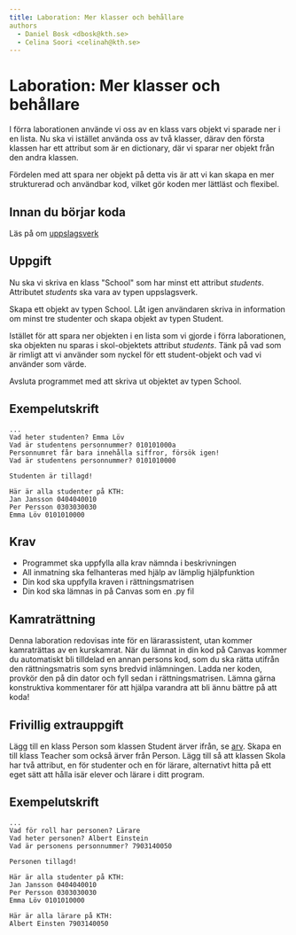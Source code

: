 ```yaml
---
title: Laboration: Mer klasser och behållare
authors
  - Daniel Bosk <dbosk@kth.se>
  - Celina Soori <celinah@kth.se>
---
```

# Laboration: Mer klasser och behållare

I förra laborationen använde vi oss av en klass vars objekt vi sparade ner
i en lista. Nu ska vi istället använda oss av två klasser, därav den första
klassen har ett attribut som är en dictionary, där vi sparar ner objekt från
den andra klassen. 

Fördelen med att spara ner objekt på detta vis är att vi kan skapa en mer
strukturerad och användbar kod, vilket gör koden mer lättläst och flexibel.

## Innan du börjar koda

Läs på om [uppslagsverk][uppslagsverk]

[uppslagsverk]: https://docs.python.org/3/tutorial/datastructures.html#dictionaries

## Uppgift

Nu ska vi skriva en klass "School" som har minst ett attribut $students$. 
Attributet $students$ ska vara av typen uppslagsverk. 

Skapa ett objekt av typen School. Låt igen användaren skriva in information om 
minst tre studenter och skapa objekt av typen Student. 

Istället för att spara ner objekten i en lista som vi gjorde i förra laborationen, 
ska objekten nu sparas i skol-objektets attribut $students$. Tänk på vad som är 
rimligt att vi använder som nyckel för ett student-objekt och vad vi använder som värde. 

Avsluta programmet med att skriva ut objektet av typen School.

## Exempelutskrift

```
...
Vad heter studenten? Emma Löv
Vad är studentens personnummer? 010101000a
Personnumret får bara innehålla siffror, försök igen!
Vad är studentens personnummer? 0101010000

Studenten är tillagd!

Här är alla studenter på KTH:
Jan Jansson 0404040010
Per Persson 0303030030
Emma Löv 0101010000

```

## Krav

* Programmet ska uppfylla alla krav nämnda i beskrivningen
* All inmatning ska felhanteras med hjälp av lämplig hjälpfunktion
* Din kod ska uppfylla kraven i rättningsmatrisen
* Din kod ska lämnas in på Canvas som en .py fil

## Kamraträttning

Denna laboration redovisas inte för en lärarassistent, utan kommer kamraträttas av en kurskamrat. När du lämnat in din kod på Canvas kommer du automatiskt bli tilldelad en annan persons kod, som du ska rätta utifrån den rättningsmatris som syns bredvid inlämningen. Ladda ner koden, provkör den på din dator och fyll sedan i rättningsmatrisen. Lämna gärna konstruktiva kommentarer för att hjälpa varandra att bli ännu bättre på att koda!

## Frivillig extrauppgift

Lägg till en klass Person som klassen Student ärver ifrån, se [arv][arv]. 
Skapa en till klass Teacher som också ärver från Person. Lägg till så att
klassen Skola har två attribut, en för studenter och en för lärare, alternativt
hitta på ett eget sätt att hålla isär elever och lärare i ditt program. 

[arv]: https://docs.python.org/3/tutorial/classes.html#inheritance

## Exempelutskrift

```
...
Vad för roll har personen? Lärare
Vad heter personen? Albert Einstein
Vad är personens personnummer? 7903140050

Personen tillagd!

Här är alla studenter på KTH:
Jan Jansson 0404040010
Per Persson 0303030030
Emma Löv 0101010000

Här är alla lärare på KTH:
Albert Einsten 7903140050

```

